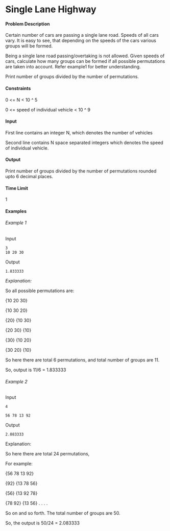 # Single Lane Highway
#### Problem Description

Certain number of cars are passing a single lane road. Speeds of all cars vary. It is easy to see, that depending on the speeds of the cars various groups will be formed.

Being a single lane road passing/overtaking is not allowed. Given speeds of cars, calculate how many groups can be formed if all possible permutations are taken into account. Refer example1 for better understanding.

Print number of groups divided by the number of permutations.

#### Constraints

0 <= N < 10 ^ 5

0 <= speed of individual vehicle < 10 ^ 9

#### Input

First line contains an integer N, which denotes the number of vehicles

Second line contains N space separated integers which denotes the speed of individual vehicle.

#### Output

Print number of groups divided by the number of permutations rounded upto 6 decimal places.

#### Time Limit

1
#### Examples

###### Example 1

Input
```
3
10 20 30
```
Output
```
1.833333
```
*Explanation:*

So all possible permutations are:

{10 20 30}

{10 30 20}

{20} {10 30}

{20 30} {10}

{30} {10 20}

{30 20} {10}

So here there are total 6 permutations, and total number of groups are 11.

So, output is 11/6 = 1.833333


###### Example 2

Input
```
4

56 78 13 92
```
Output
```
2.083333
```
Explanation:

So here there are total 24 permutations,

For example:

{56 78 13 92}

{92} {13 78 56}

{56} {13 92 78}

{78 92} {13 56}
.
.
.
.

So on and so forth. The total number of groups are 50.

So, the output is 50/24 = 2.083333